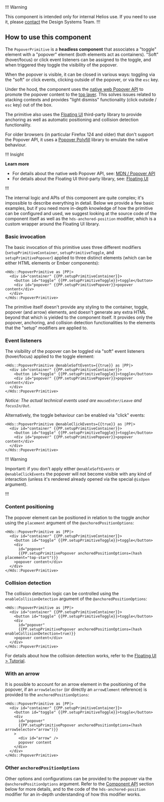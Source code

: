 !!! Warning

This component is intended only for internal Helios use. If you need to use it, please [contact](/about/support) the Design Systems Team.
!!!

## How to use this component

The `PopoverPrimitive` is a **headless component** that associates a "toggle" element with a "popover" element (both elements act as containers). "Soft" (hover/focus) or click event listeners can be assigned to the toggle, and when triggered they toggle the visibility of the popover.

When the popover is visible, it can be closed in various ways: toggling via the "soft" or click events, clicking outside of the popover, or via the `esc` key.

Under the hood, the component uses the [native web Popover API](https://developer.mozilla.org/en-US/docs/Web/API/Popover_API) to promote the popover content to the [top layer](https://developer.mozilla.org/en-US/docs/Glossary/Top_layer). This solves issues related to stacking contexts and provides "light dismiss" functionality (click outside / `esc` key) out of the box.

The primitive also uses the [Floating UI](https://floating-ui.com/) third-party library to provide anchoring as well as automatic positioning and collision detection functionality.

For older browsers (in particular Firefox 124 and older) that don't support the Popover API, it uses a [Popover Polyfill](https://github.com/oddbird/popover-polyfill) library to emulate the native behaviour.

!!! Insight

**Learn more**

- For details about the native web Popover API, see: [MDN / Popover API](https://developer.mozilla.org/en-US/docs/Web/API/Popover_API)
- For details about the Floating UI third-party library, see: [Floating UI](https://floating-ui.com/)


!!!

The internal logic and APIs of this component are quite complex; it's impossible to describe everything in detail. Below we provide a few basic examples, but if you need more in-depth knowledge of how the primitive can be configured and used, we suggest looking at the source code of the component itself as well as the `hds-anchored-position` modifier, which is a custom wrapper around the Floating UI library.

### Basic invocation

The basic invocation of this primitive uses three different modifiers (`setupPrimitiveContainer`, `setupPrimitiveToggle`, and `setupPrimitivePopover`) applied to three distinct elements (which can be either HTML elements or Ember components):

```handlebars{data-execute=false}
<Hds::PopoverPrimitive as |PP|>
  <div id="container" {{PP.setupPrimitiveContainer}}>
    <button id="toggle" {{PP.setupPrimitiveToggle}}>toggle</button>
    <div id="popover" {{PP.setupPrimitivePopover}}>popover content</div>
  </div>
</Hds::PopoverPrimitive>
```

The primitive itself doesn't provide any styling to the container, toggle, popover (and arrow) elements, and doesn't generate any extra HTML beyond that which is yielded to the component itself. It provides only the popover, anchoring, and collision detection functionalities to the elements that the "setup" modifiers are applied to.

### Event listeners

The visibility of the popover can be toggled via "soft" event listeners (hover/focus) applied to the toggle element:

```handlebars{data-execute=false}
<Hds::PopoverPrimitive @enableSoftEvents={{true}} as |PP|>
  <div id="container" {{PP.setupPrimitiveContainer}}>
    <button id="toggle" {{PP.setupPrimitiveToggle}}>toggle</button>
    <div id="popover" {{PP.setupPrimitivePopover}}>popover content</div>
  </div>
</Hds::PopoverPrimitive>
```

_Notice: The actual technical events used are `mouseEnter/Leave` and `focusIn/Out`._

Alternatively, the toggle behaviour can be enabled via "click" events:

```handlebars{data-execute=false}
<Hds::PopoverPrimitive @enableClickEvents={{true}} as |PP|>
  <div id="container" {{PP.setupPrimitiveContainer}}>
    <button id="toggle" {{PP.setupPrimitiveToggle}}>toggle</button>
    <div id="popover" {{PP.setupPrimitivePopover}}>popover content</div>
  </div>
</Hds::PopoverPrimitive>
```

!!! Warning

Important: if you don't apply either `@enableSoftEvents` or `@enableClickEvents` the popover will not become visible with any kind of interaction (unless it's rendered already opened via the special `@isOpen` argument).

!!!

### Content positioning

The popover element can be positioned in relation to the toggle anchor using the `placement` argument of the `@anchoredPositionOptions`:

```handlebars{data-execute=false}
<Hds::PopoverPrimitive as |PP|>
  <div id="container" {{PP.setupPrimitiveContainer}}>
    <button id="toggle" {{PP.setupPrimitiveToggle}}>toggle</button>
    <div
      id="popover"
      {{PP.setupPrimitivePopover anchoredPositionOptions=(hash placement="top-start")}}
    >popover content</div>
  </div>
</Hds::PopoverPrimitive>
```

### Collision detection

The collision detection logic can be controlled using the `enableCollisionDetection` argument of the `@anchoredPositionOptions`:

```handlebars{data-execute=false}
<Hds::PopoverPrimitive as |PP|>
  <div id="container" {{PP.setupPrimitiveContainer}}>
    <button id="toggle" {{PP.setupPrimitiveToggle}}>toggle</button>
    <div
      id="popover"
      {{PP.setupPrimitivePopover anchoredPositionOptions=(hash enableCollisionDetection=true)}}
    >popover content</div>
  </div>
</Hds::PopoverPrimitive>
```

For details about how the collision detection works, refer to the [Floating UI > Tutorial](https://floating-ui.com/docs/tutorial).

### With an arrow

It is possible to account for an arrow element in the positioning of the popover, if an `arrowSelector` (or directly an `arrowElement` reference) is provided to the `anchoredPositionOptions`:

```handlebars{data-execute=false}
<Hds::PopoverPrimitive as |PP|>
  <div id="container" {{PP.setupPrimitiveContainer}}>
    <button id="toggle" {{PP.setupPrimitiveToggle}}>toggle</button>
    <div
      id="popover"
      {{PP.setupPrimitivePopover anchoredPositionOptions=(hash arrowSelector="arrow")}}
    >
      <div id="arrow" />
      popover content
    </div>
  </div>
</Hds::PopoverPrimitive>
```

### Other `anchoredPositionOptions`

Other options and configurations can be provided to the popover via the `@anchoredPositionOptions` argument. Refer to the [Component API](#component-api) section below for more details, and to the code of the `hds-anchored-position` modifier for an in-depth understanding of how this modifier works.
